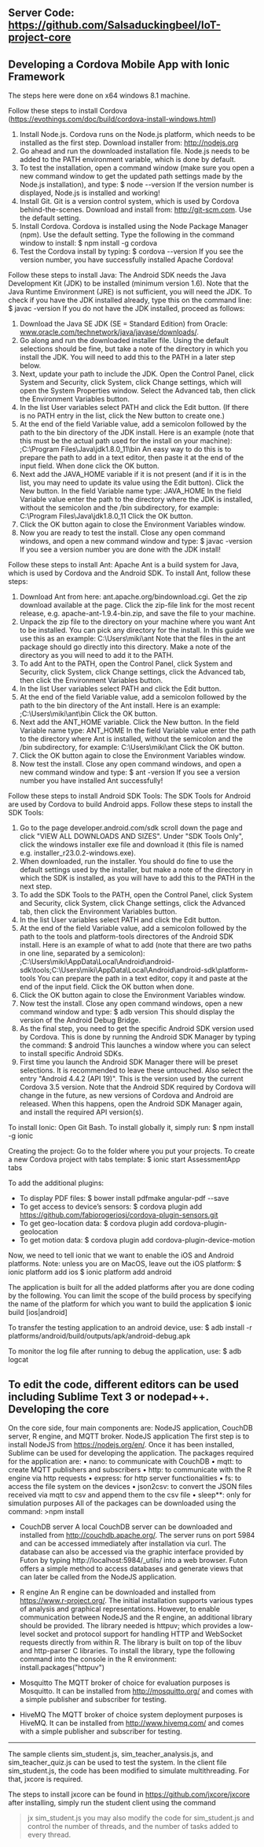 ﻿Server Code: https://github.com/Salsaduckingbeel/IoT-project-core
-----------------------------------------------------

Developing a Cordova Mobile App with Ionic Framework
-----------------------------------------------------
The steps here were done on x64 windows 8.1 machine.

Follow these steps to install Cordova (https://evothings.com/doc/build/cordova-install-windows.html)
1.	Install Node.js. Cordova runs on the Node.js platform, which needs to be installed as the first step. Download installer from: http://nodejs.org
2.	Go ahead and run the downloaded installation file. Node.js needs to be added to the PATH environment variable, which is done by default.
3.	To test the installation, open a command window (make sure you open a new command window to get the updated path settings made by the Node.js installation), and type: 
$ node --version
If the version number is displayed, Node.js is installed and working!
4.	Install Git. Git is a version control system, which is used by Cordova behind-the-scenes. Download and install from: http://git-scm.com. Use the default setting.
5.	Install Cordova. Cordova is installed using the Node Package Manager (npm). Use the default setting. Type the following in the command window to install: 
$ npm install -g cordova
6.	Test the Cordova install by typing: 
$ cordova --version
If you see the version number, you have successfully installed Apache Cordova!

Follow these steps to install Java:
The Android SDK needs the Java Development Kit (JDK) to be installed (minimum version 1.6). Note that the Java Runtime Environment (JRE) is not sufficient, you will need the JDK. To check if you have the JDK installed already, type this on the command line:
$ javac -version
If you do not have the JDK installed, proceed as follows:
1.	Download the Java SE JDK (SE = Standard Edition) from Oracle: www.oracle.com/technetwork/java/javase/downloads/. 
2.	Go along and run the downloaded installer file. Using the default selections should be fine, but take a note of the directory in which you install the JDK. You will need to add this to the PATH in a later step below.
3.	Next, update your path to include the JDK. Open the Control Panel, click System and Security, click System, click Change settings, which will open the System Properties window. Select the Advanced tab, then click the Environment Variables button.
4.	In the list User variables select PATH and click the Edit button. (If there is no PATH entry in the list, click the New button to create one.)
5.	At the end of the field Variable value, add a semicolon followed by the path to the bin directory of the JDK install. Here is an example (note that this must be the actual path used for the install on your machine): 
;C:\Program Files\Java\jdk1.8.0_11\bin
An easy way to do this is to prepare the path to add in a text editor, then paste it at the end of the input field. When done click the OK button.
6.	Next add the JAVA_HOME variable if it is not present (and if it is in the list, you may need to update its value using the Edit button). Click the New button. In the field Variable name type: 
JAVA_HOME
In the field Variable value enter the path to the directory where the JDK is installed, without the semicolon and the /bin subdirectory, for example: 
C:\Program Files\Java\jdk1.8.0_11
Click the OK button.
7.	Click the OK button again to close the Environment Variables window.
8.	Now you are ready to test the install. Close any open command windows, and open a new command window and type: 
$ javac -version
If you see a version number you are done with the JDK install!

Follow these steps to install Ant:
Apache Ant is a build system for Java, which is used by Cordova and the Android SDK. To install Ant, follow these steps:
1.	Download Ant from here: ant.apache.org/bindownload.cgi. Get the zip download available at the page. Click the zip-file link for the most recent release, e.g. apache-ant-1.9.4-bin.zip, and save the file to your machine.
2.	Unpack the zip file to the directory on your machine where you want Ant to be installed. You can pick any directory for the install. In this guide we use this as an example: 
C:\Users\miki\ant
Note that the files in the ant package should go directly into this directory. Make a note of the directory as you will need to add it to the PATH.
3.	To add Ant to the PATH, open the Control Panel, click System and Security, click System, click Change settings, click the Advanced tab, then click the Environment Variables button.
4.	In the list User variables select PATH and click the Edit button.
5.	At the end of the field Variable value, add a semicolon followed by the path to the bin directory of the Ant install. Here is an example: 
;C:\Users\miki\ant\bin
Click the OK button.
6.	Next add the ANT_HOME variable. Click the New button. In the field Variable name type: 
ANT_HOME
In the field Variable value enter the path to the directory where Ant is installed, without the semicolon and the /bin subdirectory, for example: 
C:\Users\miki\ant
Click the OK button.
7.	Click the OK button again to close the Environment Variables window.
8.	Now test the install. Close any open command windows, and open a new command window and type: 
$ ant -version
If you see a version number you have installed Ant successfully!

Follow these steps to install Android SDK Tools:
The SDK Tools for Android are used by Cordova to build Android apps. Follow these steps to install the SDK Tools:
1.	Go to the page developer.android.com/sdk scroll down the page and click "VIEW ALL DOWNLOADS AND SIZES". Under "SDK Tools Only", click the windows installer exe file and download it (this file is named e.g. installer_r23.0.2-windows.exe).
2.	When downloaded, run the installer. You should do fine to use the default settings used by the installer, but make a note of the directory in which the SDK is installed, as you will have to add this to the PATH in the next step.
3.	To add the SDK Tools to the PATH, open the Control Panel, click System and Security, click System, click Change settings, click the Advanced tab, then click the Environment Variables button.
4.	In the list User variables select PATH and click the Edit button.
5.	At the end of the field Variable value, add a semicolon followed by the path to the tools and platform-tools directores of the Android SDK install. Here is an example of what to add (note that there are two paths in one line, separated by a semicolon): 
;C:\Users\miki\AppData\Local\Android\android-sdk\tools;C:\Users\miki\AppData\Local\Android\android-sdk\platform-tools
You can prepare the path in a text editor, copy it and paste at the end of the input field. Click the OK button when done.
6.	Click the OK button again to close the Environment Variables window.
7.	Now test the install. Close any open command windows, open a new command window and type: 
$ adb version
This should display the version of the Android Debug Bridge.
8.	As the final step, you need to get the specific Android SDK version used by Cordova. This is done by running the Android SDK Manager by typing the command: 
$ android
This launches a window where you can select to install specific Android SDKs.
9.	First time you launch the Android SDK Manager there will be preset selections. It is recommended to leave these untouched. Also select the entry "Android 4.4.2 (API 19)". This is the version used by the current Cordova 3.5 version. Note that the Android SDK required by Cordova will change in the future, as new versions of Cordova and Android are released. When this happens, open the Android SDK Manager again, and install the required API version(s).

To install Ionic:
Open Git Bash.
To install globally it, simply run:
$ npm install -g ionic

Creating the project:
Go to the folder where you put your projects.
To create a new Cordova project with tabs template:
$ ionic start AssessmentApp tabs

To add the additional plugins:
- To display PDF files:
$ bower install pdfmake angular-pdf --save
- To get access to device’s sensors:
$ cordova plugin add https://github.com/fabiorogeriosj/cordova-plugin-sensors.git
- To get geo-location data:
$ cordova plugin add cordova-plugin-geolocation
-	To get motion data:
$ cordova plugin add cordova-plugin-device-motion

Now, we need to tell ionic that we want to enable the iOS and Android platforms. Note: unless you are on MacOS, leave out the iOS platform:
$ ionic platform add ios
$ ionic platform add android

The application is built for all the added platforms after you are done coding by the following. You can limit the scope of the build process by specifying the name of the platform for which you want to build the application
$ ionic build [ios|android]

To transfer the testing application to an android device, use:
$ adb install -r platforms/android/build/outputs/apk/android-debug.apk

To monitor the log file after running to debug the application, use:
$ adb logcat

To edit the code, different editors can be used including Sublime Text 3 or nodepad++.
 
Developing the core
--------------------
On the core side, four main components are: NodeJS application, CouchDB server, R engine, and MQTT broker.
NodeJS application
The first step is to install NodeJS from https://nodejs.org/en/. Once it has been installed, Sublime can be used for developing the application. The packages required for the application are:
•	nano: to communicate with CouchDB
•	mqtt: to create MQTT publishers and subscribers
•	http: to communicate with the R engine via http requests
•	express: for http server functionalities
•	fs: to access the file system on the devices
•	json2csv: to convert the JSON files received via mqtt to csv and append them to the csv file
•	sleep**: only for simulation purposes
All of the packages can be downloaded using the command: >npm install <package name>

- CouchDB server
A local CouchDB server can be downloaded and installed from http://couchdb.apache.org/. The server runs on port 5984 and can be accessed immediately after installation via curl. The database can also be accessed via the graphic interface provided by Futon by typing http://localhost:5984/_utils/ into a web browser. Futon offers a simple method to access databases and generate views that can later be called from the NodeJS application.

- R engine
An R engine can be downloaded and installed from https://www.r-project.org/. The initial installation supports various types of analysis and graphical representations. However, to enable communication between NodeJS and the R engine, an additional library should be provided. The library needed is httpuv; which provides a low-level socket and protocol support for handling HTTP and WebSocket requests directly from within R. The library is built on top of the libuv and http-parser C libraries. To install the library, type the following command into the console in the R environment:
install.packages("httpuv")

- Mosquitto
The MQTT broker of choice for evaluation purposes is Mosquitto. It can be installed from http://mosquitto.org/ and comes with a simple publisher and subscriber for testing. 

- HiveMQ
The MQTT broker of choice system deployment purposes is HiveMQ. It can be installed from http://www.hivemq.com/ and comes with a simple publisher and subscriber for testing. 

**********************************************************************************************
The sample clients sim_student.js, sim_teacher_analysis.js, and sim_teacher_quiz.js can be used to test the system.
In the client file sim_student.js, the code has been modified to simulate multithreading. For that, jxcore is required.

The steps to install jxcore can be found in https://github.com/jxcore/jxcore
after installing, simply run the student client using the command
> jx sim_student.js
you may also modify the code for sim_student.js and control the number of threads, and the number of tasks added to every thread.